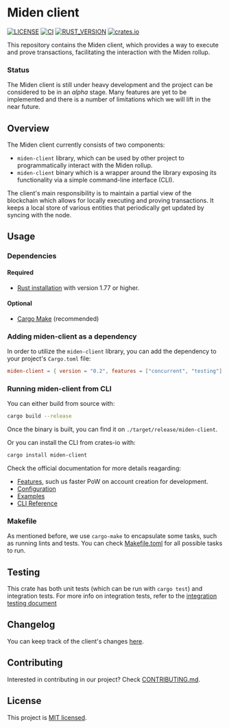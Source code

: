 # Miden client

[![LICENSE](https://img.shields.io/badge/license-MIT-blue.svg)](https://github.com/0xPolygonMiden/miden-client/blob/main/LICENSE)
[![CI](https://github.com/0xPolygonMiden/miden-client/actions/workflows/ci.yml/badge.svg)](https://github.com/0xPolygonMiden/miden-clinet/actions/workflows/ci.yml)
[![RUST_VERSION](https://img.shields.io/badge/rustc-1.77+-lightgray.svg)]()
[![crates.io](https://img.shields.io/crates/v/miden-client)](https://crates.io/crates/miden-client)

This repository contains the Miden client, which provides a way to execute and prove transactions, facilitating the interaction with the Miden rollup.

### Status

The Miden client is still under heavy development and the project can be considered to be in an *alpha* stage. Many features are yet to be implemented and there is a number of limitations which we will lift in the near future.

## Overview

The Miden client currently consists of two components:

- `miden-client` library, which can be used by other project to programmatically interact with the Miden rollup. 
- `miden-client` binary which is a wrapper around the library exposing its functionality via a simple command-line interface (CLI).

The client's main responsibility is to maintain a partial view of the blockchain which allows for locally executing and proving transactions. It keeps a local store of various entities that periodically get updated by syncing with the node.

## Usage

### Dependencies

#### Required

- [Rust installation](https://www.rust-lang.org/tools/install) with version 1.77 or higher.

#### Optional

- [Cargo Make](https://github.com/sagiegurari/cargo-make) (recommended)

### Adding miden-client as a dependency

In order to utilize the `miden-client` library, you can add the dependency to your project's `Cargo.toml` file:

````toml
miden-client = { version = "0.2", features = ["concurrent", "testing"]  }
````

### Running miden-client from CLI

You can either build from source with:

```bash
cargo build --release
```

Once the binary is built, you can find it on `./target/release/miden-client`.

Or you can install the CLI from crates-io with:

```bash
cargo install miden-client
```

Check the official documentation for more details reagarding:

- [Features](https://docs.polygon.technology/miden/miden-client/library/#features), such us faster PoW on account creation for development.
- [Configuration](https://docs.polygon.technology/miden/miden-client/cli-config/)
- [Examples](https://0xpolygonmiden.github.io/miden-base/introduction/getting-started.html)
- [CLI Reference](https://docs.polygon.technology/miden/miden-client/cli-reference/#types-of-transaction)

### Makefile

As mentioned before, we use `cargo-make` to encapsulate some tasks, such as running lints and tests. You can check [Makefile.toml](./Makefile.toml) for all possible tasks to run.

## Testing

This crate has both unit tests (which can be run with `cargo test`) and integration tests. For more info on integration tests, refer to the [integration testing document](./tests/README.md)

## Changelog

You can keep track of the client's changes [here](./CHANGELOG.md).

## Contributing

Interested in contributing in our project? Check [CONTRIBUTING.md](./CONTRIBUTING.md).

## License
This project is [MIT licensed](./LICENSE).
